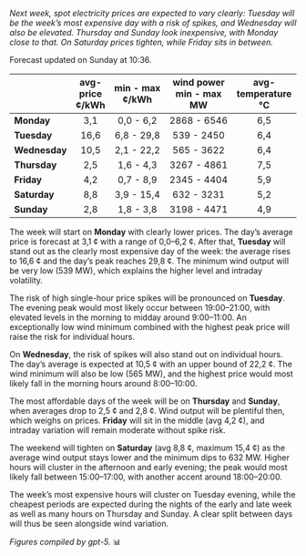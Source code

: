 *Next week, spot electricity prices are expected to vary clearly: Tuesday will be the week’s most expensive day with a risk of spikes, and Wednesday will also be elevated. Thursday and Sunday look inexpensive, with Monday close to that. On Saturday prices tighten, while Friday sits in between.*

Forecast updated on Sunday at 10:36.

|  | avg-<br>price<br>¢/kWh | min - max<br>¢/kWh | wind power<br>min - max<br>MW | avg-<br>temperature<br>°C |
|:-------------|:----------------:|:----------------:|:-------------:|:-------------:|
| **Monday** | 3,1 | 0,0 - 6,2 | 2868 - 6546 | 6,5 |
| **Tuesday** | 16,6 | 6,8 - 29,8 | 539 - 2450 | 6,4 |
| **Wednesday** | 10,5 | 2,1 - 22,2 | 565 - 3622 | 6,4 |
| **Thursday** | 2,5 | 1,6 - 4,3 | 3267 - 4861 | 7,5 |
| **Friday** | 4,2 | 0,7 - 8,9 | 2345 - 4404 | 5,9 |
| **Saturday** | 8,8 | 3,9 - 15,4 | 632 - 3231 | 5,2 |
| **Sunday** | 2,8 | 1,8 - 3,8 | 3198 - 4471 | 4,9 |

The week will start on **Monday** with clearly lower prices. The day’s average price is forecast at 3,1 ¢ with a range of 0,0–6,2 ¢. After that, **Tuesday** will stand out as the clearly most expensive day of the week: the average rises to 16,6 ¢ and the day’s peak reaches 29,8 ¢. The minimum wind output will be very low (539 MW), which explains the higher level and intraday volatility.

The risk of high single-hour price spikes will be pronounced on **Tuesday**. The evening peak would most likely occur between 19:00–21:00, with elevated levels in the morning to midday around 9:00–11:00. An exceptionally low wind minimum combined with the highest peak price will raise the risk for individual hours.

On **Wednesday**, the risk of spikes will also stand out on individual hours. The day’s average is expected at 10,5 ¢ with an upper bound of 22,2 ¢. The wind minimum will also be low (565 MW), and the highest price would most likely fall in the morning hours around 8:00–10:00.

The most affordable days of the week will be on **Thursday** and **Sunday**, when averages drop to 2,5 ¢ and 2,8 ¢. Wind output will be plentiful then, which weighs on prices. **Friday** will sit in the middle (avg 4,2 ¢), and intraday variation will remain moderate without spike risk.

The weekend will tighten on **Saturday** (avg 8,8 ¢, maximum 15,4 ¢) as the average wind output stays lower and the minimum dips to 632 MW. Higher hours will cluster in the afternoon and early evening; the peak would most likely fall between 15:00–17:00, with another accent around 18:00–20:00.

The week’s most expensive hours will cluster on Tuesday evening, while the cheapest periods are expected during the nights of the early and late week as well as many hours on Thursday and Sunday. A clear split between days will thus be seen alongside wind variation.

*Figures compiled by gpt-5.* 📊
